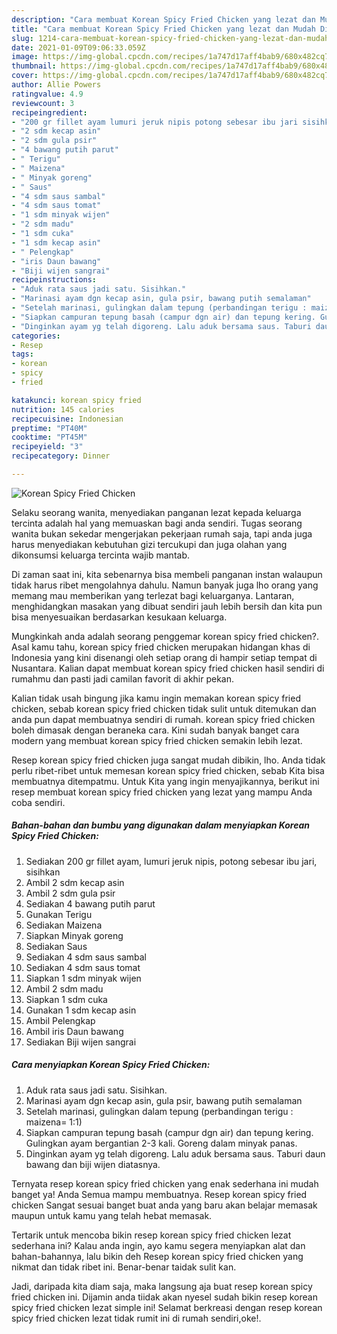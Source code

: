 ```yaml
---
description: "Cara membuat Korean Spicy Fried Chicken yang lezat dan Mudah Dibuat"
title: "Cara membuat Korean Spicy Fried Chicken yang lezat dan Mudah Dibuat"
slug: 1214-cara-membuat-korean-spicy-fried-chicken-yang-lezat-dan-mudah-dibuat
date: 2021-01-09T09:06:33.059Z
image: https://img-global.cpcdn.com/recipes/1a747d17aff4bab9/680x482cq70/korean-spicy-fried-chicken-foto-resep-utama.jpg
thumbnail: https://img-global.cpcdn.com/recipes/1a747d17aff4bab9/680x482cq70/korean-spicy-fried-chicken-foto-resep-utama.jpg
cover: https://img-global.cpcdn.com/recipes/1a747d17aff4bab9/680x482cq70/korean-spicy-fried-chicken-foto-resep-utama.jpg
author: Allie Powers
ratingvalue: 4.9
reviewcount: 3
recipeingredient:
- "200 gr fillet ayam lumuri jeruk nipis potong sebesar ibu jari sisihkan"
- "2 sdm kecap asin"
- "2 sdm gula psir"
- "4 bawang putih parut"
- " Terigu"
- " Maizena"
- " Minyak goreng"
- " Saus"
- "4 sdm saus sambal"
- "4 sdm saus tomat"
- "1 sdm minyak wijen"
- "2 sdm madu"
- "1 sdm cuka"
- "1 sdm kecap asin"
- " Pelengkap"
- "iris Daun bawang"
- "Biji wijen sangrai"
recipeinstructions:
- "Aduk rata saus jadi satu. Sisihkan."
- "Marinasi ayam dgn kecap asin, gula psir, bawang putih semalaman"
- "Setelah marinasi, gulingkan dalam tepung (perbandingan terigu : maizena= 1:1)"
- "Siapkan campuran tepung basah (campur dgn air) dan tepung kering. Gulingkan ayam bergantian 2-3 kali. Goreng dalam minyak panas."
- "Dinginkan ayam yg telah digoreng. Lalu aduk bersama saus. Taburi daun bawang dan biji wijen diatasnya."
categories:
- Resep
tags:
- korean
- spicy
- fried

katakunci: korean spicy fried 
nutrition: 145 calories
recipecuisine: Indonesian
preptime: "PT40M"
cooktime: "PT45M"
recipeyield: "3"
recipecategory: Dinner

---
```



![Korean Spicy Fried Chicken](https://img-global.cpcdn.com/recipes/1a747d17aff4bab9/680x482cq70/korean-spicy-fried-chicken-foto-resep-utama.jpg)

Selaku seorang wanita, menyediakan panganan lezat kepada keluarga tercinta adalah hal yang memuaskan bagi anda sendiri. Tugas seorang  wanita bukan sekedar mengerjakan pekerjaan rumah saja, tapi anda juga harus menyediakan kebutuhan gizi tercukupi dan juga olahan yang dikonsumsi keluarga tercinta wajib mantab.

Di zaman  saat ini, kita sebenarnya bisa membeli panganan instan walaupun tidak harus ribet mengolahnya dahulu. Namun banyak juga lho orang yang memang mau memberikan yang terlezat bagi keluarganya. Lantaran, menghidangkan masakan yang dibuat sendiri jauh lebih bersih dan kita pun bisa menyesuaikan berdasarkan kesukaan keluarga. 



Mungkinkah anda adalah seorang penggemar korean spicy fried chicken?. Asal kamu tahu, korean spicy fried chicken merupakan hidangan khas di Indonesia yang kini disenangi oleh setiap orang di hampir setiap tempat di Nusantara. Kalian dapat membuat korean spicy fried chicken hasil sendiri di rumahmu dan pasti jadi camilan favorit di akhir pekan.

Kalian tidak usah bingung jika kamu ingin memakan korean spicy fried chicken, sebab korean spicy fried chicken tidak sulit untuk ditemukan dan anda pun dapat membuatnya sendiri di rumah. korean spicy fried chicken boleh dimasak dengan beraneka cara. Kini sudah banyak banget cara modern yang membuat korean spicy fried chicken semakin lebih lezat.

Resep korean spicy fried chicken juga sangat mudah dibikin, lho. Anda tidak perlu ribet-ribet untuk memesan korean spicy fried chicken, sebab Kita bisa membuatnya ditempatmu. Untuk Kita yang ingin menyajikannya, berikut ini resep membuat korean spicy fried chicken yang lezat yang mampu Anda coba sendiri.

<!--inarticleads1-->

##### Bahan-bahan dan bumbu yang digunakan dalam menyiapkan Korean Spicy Fried Chicken:

1. Sediakan 200 gr fillet ayam, lumuri jeruk nipis, potong sebesar ibu jari, sisihkan
1. Ambil 2 sdm kecap asin
1. Ambil 2 sdm gula psir
1. Sediakan 4 bawang putih parut
1. Gunakan  Terigu
1. Sediakan  Maizena
1. Siapkan  Minyak goreng
1. Sediakan  Saus
1. Sediakan 4 sdm saus sambal
1. Sediakan 4 sdm saus tomat
1. Siapkan 1 sdm minyak wijen
1. Ambil 2 sdm madu
1. Siapkan 1 sdm cuka
1. Gunakan 1 sdm kecap asin
1. Ambil  Pelengkap
1. Ambil iris Daun bawang
1. Sediakan Biji wijen sangrai




<!--inarticleads2-->

##### Cara menyiapkan Korean Spicy Fried Chicken:

1. Aduk rata saus jadi satu. Sisihkan.
1. Marinasi ayam dgn kecap asin, gula psir, bawang putih semalaman
1. Setelah marinasi, gulingkan dalam tepung (perbandingan terigu : maizena= 1:1)
1. Siapkan campuran tepung basah (campur dgn air) dan tepung kering. Gulingkan ayam bergantian 2-3 kali. Goreng dalam minyak panas.
1. Dinginkan ayam yg telah digoreng. Lalu aduk bersama saus. Taburi daun bawang dan biji wijen diatasnya.




Ternyata resep korean spicy fried chicken yang enak sederhana ini mudah banget ya! Anda Semua mampu membuatnya. Resep korean spicy fried chicken Sangat sesuai banget buat anda yang baru akan belajar memasak maupun untuk kamu yang telah hebat memasak.

Tertarik untuk mencoba bikin resep korean spicy fried chicken lezat sederhana ini? Kalau anda ingin, ayo kamu segera menyiapkan alat dan bahan-bahannya, lalu bikin deh Resep korean spicy fried chicken yang nikmat dan tidak ribet ini. Benar-benar taidak sulit kan. 

Jadi, daripada kita diam saja, maka langsung aja buat resep korean spicy fried chicken ini. Dijamin anda tiidak akan nyesel sudah bikin resep korean spicy fried chicken lezat simple ini! Selamat berkreasi dengan resep korean spicy fried chicken lezat tidak rumit ini di rumah sendiri,oke!.

